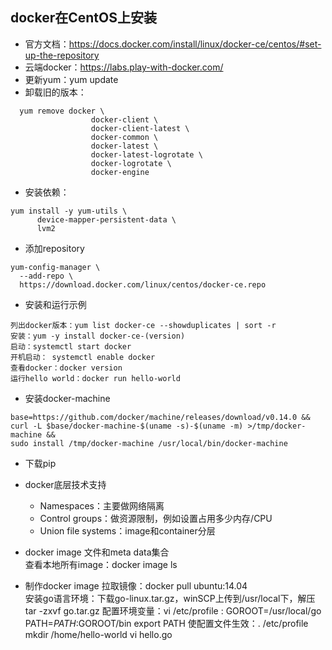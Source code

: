 ## docker在CentOS上安装
* 官方文档：https://docs.docker.com/install/linux/docker-ce/centos/#set-up-the-repository
* 云端docker：https://labs.play-with-docker.com/
* 更新yum：yum update
* 卸载旧的版本：
```
  yum remove docker \
                  docker-client \
                  docker-client-latest \
                  docker-common \
                  docker-latest \
                  docker-latest-logrotate \
                  docker-logrotate \
                  docker-engine
```   

* 安装依赖：
```
yum install -y yum-utils \
      device-mapper-persistent-data \
      lvm2
```

* 添加repository
```
yum-config-manager \
  --add-repo \
  https://download.docker.com/linux/centos/docker-ce.repo
```

* 安装和运行示例
```
列出docker版本：yum list docker-ce --showduplicates | sort -r
安装：yum -y install docker-ce-(version)
启动：systemctl start docker
开机启动： systemctl enable docker
查看docker：docker version
运行hello world：docker run hello-world
```

* 安装docker-machine
```
base=https://github.com/docker/machine/releases/download/v0.14.0 &&
curl -L $base/docker-machine-$(uname -s)-$(uname -m) >/tmp/docker-machine &&
sudo install /tmp/docker-machine /usr/local/bin/docker-machine
```   

* 下载pip

* docker底层技术支持
  * Namespaces：主要做网络隔离
  * Control groups：做资源限制，例如设置占用多少内存/CPU
  * Union file systems：image和container分层
* docker image
  文件和meta data集合   
  查看本地所有image：docker image ls
* 制作docker image
  拉取镜像：docker pull ubuntu:14.04   
  安装go语言环境：下载go-linux.tar.gz，winSCP上传到/usr/local下，解压tar -zxvf go.tar.gz
  配置环境变量：vi /etc/profile : GOROOT=/usr/local/go   PATH=$PATH:$GOROOT/bin    export PATH
  使配置文件生效：. /etc/profile
  mkdir /home/hello-world
  vi hello.go
  
